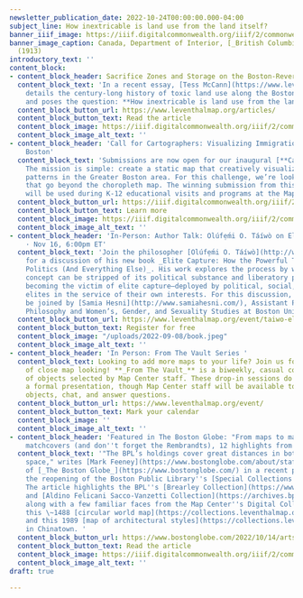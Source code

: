 ```yaml
---
newsletter_publication_date: 2022-10-24T00:00:00.000-04:00
subject_line: How inextricable is land use from the land itself?
banner_iiif_image: https://iiif.digitalcommonwealth.org/iiif/2/commonwealth:3f4637384/449,2591,4177,2494/2000,/0/default.jpg
banner_image_caption: Canada, Department of Interior, [_British Columbia railway belt_](https://collections.leventhalmap.org/search/commonwealth:3f463737v)
  (1913)
introductory_text: ''
content_block:
- content_block_header: Sacrifice Zones and Storage on the Boston-Revere Border
  content_block_text: 'In a recent essay, [Tess McCann](https://www.leventhalmap.org/author/tess-d.-mccann/)
    details the century-long history of toxic land use along the Boston-Revere border,
    and poses the question: **How inextricable is land use from the land itself?**'
  content_block_button_url: https://www.leventhalmap.org/articles/
  content_block_button_text: Read the article
  content_block_image: https://iiif.digitalcommonwealth.org/iiif/2/commonwealth:z603t030n/796,784,4989,3694/2000,/0/default.jpg
  content_block_image_alt_text: ''
- content_block_header: 'Call for Cartographers: Visualizing Immigration in Greater
    Boston'
  content_block_text: 'Submissions are now open for our inaugural [**Cartography Challenge**](https://www.leventhalmap.org/projects/cartography-challenge/)!
    The mission is simple: create a static map that creatively visualizes immigration
    patterns in the Greater Boston area. For this challenge, we’re looking for submissions
    that go beyond the choropleth map. The winning submission from this challenge
    will be used during K-12 educational visits and programs at the Map Center.'
  content_block_button_url: https://iiif.digitalcommonwealth.org/iiif/2/commonwealth:0z709f75z/1934,1464,5247,5921/,2000/0/default.jpg
  content_block_button_text: Learn more
  content_block_image: https://iiif.digitalcommonwealth.org/iiif/2/commonwealth:0z709f75z/1653,963,5528,6422/,2000/0/default.jpg
  content_block_image_alt_text: ''
- content_block_header: 'In-Person: Author Talk: Olúfẹ́mi O. Táíwò on Elite Capture
    · Nov 16, 6:00pm ET'
  content_block_text: 'Join the philosopher [Olúfẹ́mi O. Táíwò](http://www.olufemiotaiwo.com/)
    for a discussion of his new book _Elite Capture: How the Powerful Took Over Identity
    Politics (And Everything Else)_. His work explores the process by which a radical
    concept can be stripped of its political substance and liberatory potential by
    becoming the victim of elite capture—deployed by political, social, and economic
    elites in the service of their own interests. For this discussion, Dr. Táíwò will
    be joined by [Samia Hesni](http://www.samiahesni.com/), Assistant Professor of
    Philosophy and Women’s, Gender, and Sexuality Studies at Boston University.'
  content_block_button_url: https://www.leventhalmap.org/event/taiwo-elite-capture/
  content_block_button_text: Register for free
  content_block_image: "/uploads/2022-09-08/book.jpeg"
  content_block_image_alt_text: ''
- content_block_header: 'In Person: From The Vault Series '
  content_block_text: Looking to add more maps to your life? Join us for an afternoon
    of close map looking! **_From The Vault_** is a biweekly, casual collections showing
    of objects selected by Map Center staff. These drop-in sessions do not include
    a formal presentation, though Map Center staff will be available to interpret
    objects, chat, and answer questions.
  content_block_button_url: https://www.leventhalmap.org/event/
  content_block_button_text: Mark your calendar
  content_block_image: ''
  content_block_image_alt_text: ''
- content_block_header: 'Featured in The Boston Globe: "From maps to manuscripts to
    matchcovers (and don''t forget the Rembrandts), 12 highlights from the BPL"'
  content_block_text: '"The BPL’s holdings cover great distances in both time and
    space," writes [Mark Feeney](https://www.bostonglobe.com/about/staff-list/staff/mark-feeney/?p1=Article_Byline)
    of [_The Boston Globe_](https://www.bostonglobe.com/) in a recent piece celebrating
    the reopening of the Boston Public Library''s [Special Collections Department](https://www.bpl.org/special-collections/).
    The article highlights the BPL''s [Brearley Collection](https://www.digitalcommonwealth.org/collections/commonwealth:x346dr43s)
    and [Aldino Felicani Sacco-Vanzetti Collection](https://archives.bpl.org/repositories/2/resources/32)
    along with a few familiar faces from the Map Center''s Digital Collections Portal:
    this \~1488 [circular world map](https://collections.leventhalmap.org/search/commonwealth:q524n5934)
    and this 1989 [map of architectural styles](https://collections.leventhalmap.org/search/commonwealth:7h14cx372)
    in Chinatown. '
  content_block_button_url: https://www.bostonglobe.com/2022/10/14/arts/maps-manuscripts-matchcovers-dont-forget-rembrandts-12-highlights-bpl/
  content_block_button_text: Read the article
  content_block_image: https://iiif.digitalcommonwealth.org/iiif/2/commonwealth:7h14cx38b/833,228,3383,4374/,2000/0/default.jpg
  content_block_image_alt_text: ''
draft: true

---
```

